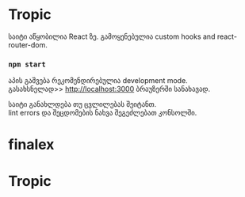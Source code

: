 # Tropic

საიტი აწყობილია  React ზე. გამოყენებულია  custom hooks and react-router-dom.


### `npm start`

აპის გაშვება რეკომენდირებულია  development mode.\
გასახსნელად>> [http://localhost:3000](http://localhost:3000) ბრაუზერში სანახავად.

საიტი განახლდება თუ ცვლილებას შეიტანთ.\
lint errors და შეცდომების ნახვა შეგეძლებათ კონსოლში.
# finalex
# Tropic
